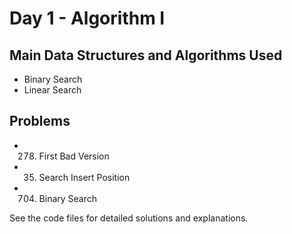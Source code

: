 # Day 1 - Algorithm I

## Main Data Structures and Algorithms Used
- Binary Search
- Linear Search

## Problems
- 278. First Bad Version
- 35. Search Insert Position
- 704. Binary Search

See the code files for detailed solutions and explanations.
